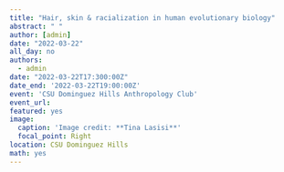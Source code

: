 ```yaml
---
title: "Hair, skin & racialization in human evolutionary biology"
abstract: " "
author: [admin]
date: "2022-03-22"
all_day: no
authors:
  - admin
date: "2022-03-22T17:300:00Z"
date_end: '2022-03-22T19:00:00Z'
event: 'CSU Dominguez Hills Anthropology Club'
event_url:
featured: yes
image:
  caption: 'Image credit: **Tina Lasisi**'
  focal_point: Right
location: CSU Dominguez Hills
math: yes
---
```

